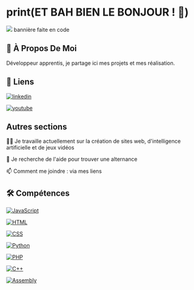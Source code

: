 # print(ET BAH BIEN LE BONJOUR ! 👋)

<img src="https://github.com/christian-nelles/Christian-Nelles/blob/main/Capture%20d'%C3%A9cran%202024-11-18%20114354.png" />
bannière faite en code



## 🚀 À Propos De Moi

Développeur apprentis, je partage ici mes projets et mes réalisation.



## 🔗 Liens

[![linkedin](https://img.shields.io/badge/linkedin-7465FF?style=for-the-badge&logo=linkedin&logoColor=white)](https://www.linkedin.com/in/christian-nelles-1b89a2338/)

[![youtube](https://img.shields.io/badge/youtube-FF659E?style=for-the-badge&logo=youtube&logoColor=white)](https://www.youtube.com/channel/UC_DGS2GugVKRuNgnyvJCyzQ)



## Autres sections
👩‍💻 Je travaille actuellement sur la création de sites web, d'intelligence artificielle et de jeux vidéos

🤔 Je recherche de l'aide pour trouver une alternance

📫 Comment me joindre : via mes liens



## 🛠 Compétences
[![JavaScript](https://img.shields.io/badge/-JavaScript-74659E?style=for-the-badge&logo=javascript&logoColor=white)](https://developer.mozilla.org/en-US/docs/Web/JavaScript)

[![HTML](https://img.shields.io/badge/-HTML-74659E?style=for-the-badge&logo=html5&logoColor=white)](https://developer.mozilla.org/en-US/docs/Web/HTML)

[![CSS](https://img.shields.io/badge/-CSS-74659E?style=for-the-badge&logo=css3&logoColor=white)](https://developer.mozilla.org/en-US/docs/Web/CSS)

[![Python](https://img.shields.io/badge/-Python-74659E?style=for-the-badge&logo=python&logoColor=white)](https://www.python.org/)

[![PHP](https://img.shields.io/badge/-PHP-74659E?style=for-the-badge&logo=php&logoColor=white)](https://www.php.net/)

[![C++](https://img.shields.io/badge/-C%2B%2B-74659E?style=for-the-badge&logo=c%2B%2B&logoColor=white)](https://isocpp.org/)

[![Assembly](https://img.shields.io/badge/-Assembly-525252?style=for-the-badge&logo=assembly&logoColor=white)](https://en.wikipedia.org/wiki/Assembly_language)
